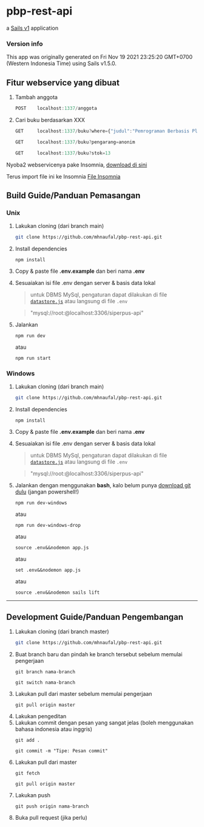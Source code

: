 # pbp-rest-api

a [Sails v1](https://sailsjs.com) application

### Version info

This app was originally generated on Fri Nov 19 2021 23:25:20 GMT+0700 (Western Indonesia Time) using Sails v1.5.0.

## Fitur webservice yang dibuat
1. Tambah anggota
    ```javascript
    POST    localhost:1337/anggota
    ```

2. Cari buku berdasarkan XXX
    ```javascript
    GET     localhost:1337/buku?where={"judul":"Pemrograman Berbasis Platform"}
    ```
    
    ```javascript
    GET     localhost:1337/buku?pengarang=anonim
    ```
    
    ```javascript
    GET     localhost:1337/buku?stok=13
    ```

Nyoba2 webservicenya pake Insomnia, [download di sini](https://insomnia.rest/download)

Terus import file ini ke Insomnia [File Insomnia](https://github.com/mhnaufal/pbp-rest-api/blob/main/test-api-insomnia.json)

## Build Guide/Panduan Pemasangan
### Unix
1. Lakukan cloning (dari branch main)
    ```bash
    git clone https://github.com/mhnaufal/pbp-rest-api.git
    ```
2. Install dependencies
    ```properties
    npm install
    ```
3. Copy & paste file **.env.example** dan beri nama **.env**

4. Sesuaiakan isi file .env dengan server & basis data lokal
    > untuk DBMS MySql, pengaturan dapat dilakukan di file [``datastore.js``](https://github.com/mhnaufal/pbp-rest-api/blob/main/config/datastores.js) atau langsung di file `.env`

    > "mysql://root:@localhost:3306/siperpus-api"

5. Jalankan
    ```properties
    npm run dev
    ```
    atau
    ```properties
    npm run start
    ```

### Windows
1. Lakukan cloning (dari branch main)
    ```bash
    git clone https://github.com/mhnaufal/pbp-rest-api.git
    ```
2. Install dependencies
    ```properties
    npm install
    ```
3. Copy & paste file **.env.example** dan beri nama **.env**

4. Sesuaiakan isi file .env dengan server & basis data lokal
    > untuk DBMS MySql, pengaturan dapat dilakukan di file [``datastore.js``](https://github.com/mhnaufal/pbp-rest-api/blob/main/config/datastores.js) atau langsung di file `.env`

    > "mysql://root:@localhost:3306/siperpus-api"

5. Jalankan dengan menggunakan **bash**, kalo belum punya [download git dulu](https://git-scm.com/downloads) (jangan powershell!)
    ```properties
    npm run dev-windows
    ```
    atau
    ```properties
    npm run dev-windows-drop
    ```
    atau
    ```properties
    source .env&&nodemon app.js
    ```
    atau
    ```properties
    set .env&&nodemon app.js
    ```
    atau
    ```properties
    source .env&&nodemon sails lift
    ```

---

## Development Guide/Panduan Pengembangan
1. Lakukan cloning (dari branch master)
    ```bash
    git clone https://github.com/mhnaufal/pbp-rest-api.git
    ```
2. Buat branch baru dan pindah ke branch tersebut sebelum memulai pengerjaan
    ```
    git branch nama-branch
    ```
    ```
    git switch nama-branch
    ```
3. Lakukan pull dari master sebelum memulai pengerjaan
    ```
    git pull origin master
    ```
4. Lakukan pengeditan
5. Lakukan commit dengan pesan yang sangat jelas (boleh menggunakan bahasa indonesia atau inggris)
    ```
    git add .
    ```
    ```
    git commit -m "Tipe: Pesan commit"
    ```
6. Lakukan pull dari master
    ```
    git fetch
    ```
    ```
    git pull origin master
    ```
7. Lakukan push
    ```
    git push origin nama-branch
    ```
8. Buka pull request (jika perlu)
